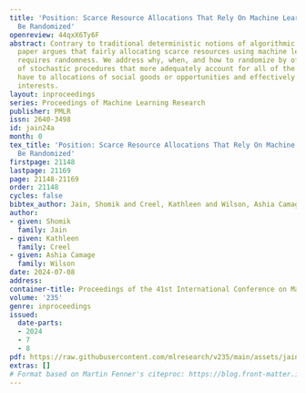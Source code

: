 ```yaml
---
title: 'Position: Scarce Resource Allocations That Rely On Machine Learning Should
  Be Randomized'
openreview: 44qxX6Ty6F
abstract: Contrary to traditional deterministic notions of algorithmic fairness, this
  paper argues that fairly allocating scarce resources using machine learning often
  requires randomness. We address why, when, and how to randomize by offering a set
  of stochastic procedures that more adequately account for all of the claims individuals
  have to allocations of social goods or opportunities and effectively balances their
  interests.
layout: inproceedings
series: Proceedings of Machine Learning Research
publisher: PMLR
issn: 2640-3498
id: jain24a
month: 0
tex_title: 'Position: Scarce Resource Allocations That Rely On Machine Learning Should
  Be Randomized'
firstpage: 21148
lastpage: 21169
page: 21148-21169
order: 21148
cycles: false
bibtex_author: Jain, Shomik and Creel, Kathleen and Wilson, Ashia Camage
author:
- given: Shomik
  family: Jain
- given: Kathleen
  family: Creel
- given: Ashia Camage
  family: Wilson
date: 2024-07-08
address:
container-title: Proceedings of the 41st International Conference on Machine Learning
volume: '235'
genre: inproceedings
issued:
  date-parts:
  - 2024
  - 7
  - 8
pdf: https://raw.githubusercontent.com/mlresearch/v235/main/assets/jain24a/jain24a.pdf
extras: []
# Format based on Martin Fenner's citeproc: https://blog.front-matter.io/posts/citeproc-yaml-for-bibliographies/
---
```

